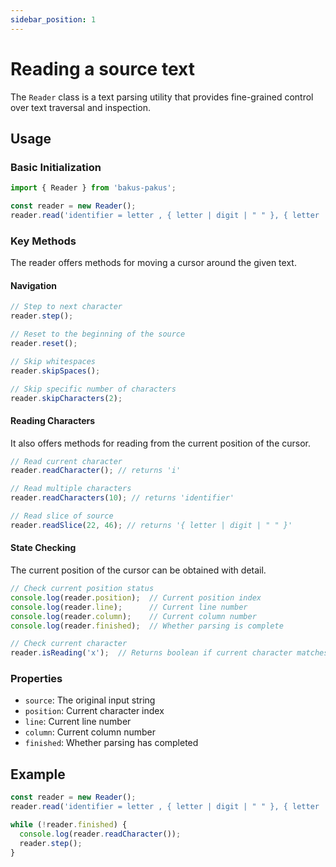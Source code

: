 ```yaml
---
sidebar_position: 1
---
```


# Reading a source text

The `Reader` class is a text parsing utility that provides fine-grained control over text traversal and inspection.

## Usage

### Basic Initialization

```typescript
import { Reader } from 'bakus-pakus';

const reader = new Reader();
reader.read('identifier = letter , { letter | digit | " " }, { letter | digit } ;');
```

### Key Methods

The reader offers methods for moving a cursor around the given text.

#### Navigation

```typescript
// Step to next character
reader.step(); 

// Reset to the beginning of the source
reader.reset();

// Skip whitespaces
reader.skipSpaces();

// Skip specific number of characters
reader.skipCharacters(2);
```

#### Reading Characters

It also offers methods for reading from the current position of the cursor.

```typescript
// Read current character
reader.readCharacter(); // returns 'i'

// Read multiple characters
reader.readCharacters(10); // returns 'identifier'

// Read slice of source
reader.readSlice(22, 46); // returns '{ letter | digit | " " }'
```

#### State Checking

The current position of the cursor can be obtained with detail.

```typescript
// Check current position status
console.log(reader.position);  // Current position index
console.log(reader.line);      // Current line number
console.log(reader.column);    // Current column number
console.log(reader.finished);  // Whether parsing is complete

// Check current character
reader.isReading('x');  // Returns boolean if current character matches
```

### Properties

- `source`: The original input string
- `position`: Current character index
- `line`: Current line number
- `column`: Current column number
- `finished`: Whether parsing has completed

## Example

```typescript
const reader = new Reader();
reader.read('identifier = letter , { letter | digit | " " }, { letter | digit } ;');

while (!reader.finished) {
  console.log(reader.readCharacter());
  reader.step();
}
```
